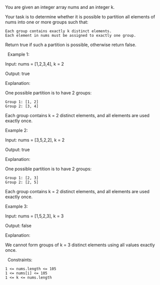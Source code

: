 You are given an integer array nums and an integer k.

Your task is to determine whether it is possible to partition all elements of nums into one or more groups such that:


	Each group contains exactly k distinct elements.
	Each element in nums must be assigned to exactly one group.


Return true if such a partition is possible, otherwise return false.

 
Example 1:


Input: nums = [1,2,3,4], k = 2

Output: true

Explanation:

One possible partition is to have 2 groups:


	Group 1: [1, 2]
	Group 2: [3, 4]


Each group contains k = 2 distinct elements, and all elements are used exactly once.


Example 2:


Input: nums = [3,5,2,2], k = 2

Output: true

Explanation:

One possible partition is to have 2 groups:


	Group 1: [2, 3]
	Group 2: [2, 5]


Each group contains k = 2 distinct elements, and all elements are used exactly once.


Example 3:


Input: nums = [1,5,2,3], k = 3

Output: false

Explanation:

We cannot form groups of k = 3 distinct elements using all values exactly once.


 
Constraints:


	1 <= nums.length <= 105
	1 <= nums[i] <= 105
	​​​​​​​1 <= k <= nums.length

